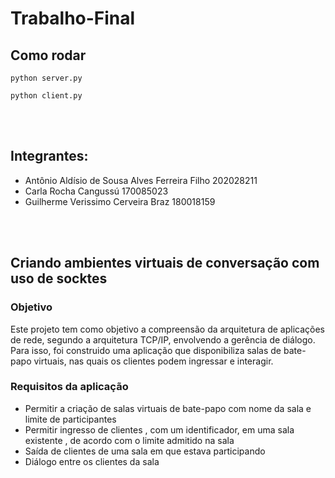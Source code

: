 # Trabalho-Final

## Como rodar

```
python server.py
```

```
python client.py
```


<br></br>
## Integrantes:

* Antônio Aldísio de Sousa Alves Ferreira Filho 202028211
* Carla Rocha Cangussú 170085023
* Guilherme Verissimo  Cerveira Braz 180018159


<br></br>
## Criando ambientes virtuais de conversação com uso de socktes

### Objetivo
<p>
  Este projeto tem como objetivo a compreensão da arquitetura de aplicações de rede, segundo a arquitetura TCP/IP, envolvendo a gerência de diálogo. Para isso, foi construido uma aplicação que disponibiliza salas de bate-papo virtuais, nas quais os clientes podem ingressar e interagir.
</p>
  
### Requisitos da aplicação

* Permitir a criação de salas virtuais de bate-papo com nome da sala e limite de participantes
* Permitir ingresso de clientes , com um identificador, em uma sala existente , de acordo com o limite admitido na sala
* Saída de clientes de uma sala em que estava participando
* Diálogo entre os clientes da sala
